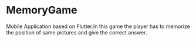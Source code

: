 # MemoryGame
Mobile Application based on Flutter.In this game the player has to memorize the position of same pictures and give the correct answer.    

